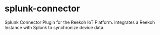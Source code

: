 # splunk-connector
Splunk Connector Plugin for the Reekoh IoT Platform. Integrates a Reekoh Instance with Splunk to synchronize device data.
